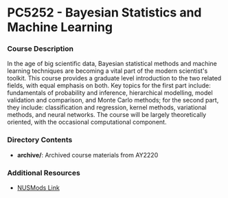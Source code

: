 # PC5252 - Bayesian Statistics and Machine Learning

### Course Description
In the age of big scientific data, Bayesian statistical methods and machine
learning techniques are becoming a vital part of the modern scientist's toolkit.
This course provides a graduate level introduction to the two related fields,
with equal emphasis on both. Key topics for the first part include: fundamentals
of probability and inference, hierarchical modelling, model validation and
comparison, and Monte Carlo methods; for the second part, they include:
classification and regression, kernel methods, variational methods, and neural
networks. The course will be largely theoretically oriented, with the occasional
computational component.

### Directory Contents
- **archive/**: Archived course materials from AY2220

### Additional Resources
- [NUSMods
  Link](https://nusmods.com/courses/PC5252/bayesian-statistics-and-machine-learning)

